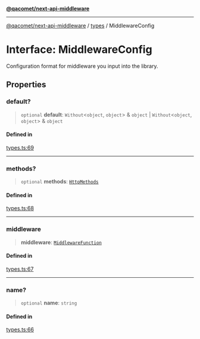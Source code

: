 [**@qacomet/next-api-middleware**](../../README.md)

***

[@qacomet/next-api-middleware](../../modules.md) / [types](../README.md) / MiddlewareConfig

# Interface: MiddlewareConfig

Configuration format for middleware you input into the library.

## Properties

### default?

> `optional` **default**: `Without`\<`object`, `object`\> & `object` \| `Without`\<`object`, `object`\> & `object`

#### Defined in

[types.ts:69](https://github.com/QAComet/next-api-middleware/blob/6739ab5271f3727ce92c719bfebcda9983182dd7/src/types.ts#L69)

***

### methods?

> `optional` **methods**: [`HttpMethods`](../type-aliases/HttpMethods.md)

#### Defined in

[types.ts:68](https://github.com/QAComet/next-api-middleware/blob/6739ab5271f3727ce92c719bfebcda9983182dd7/src/types.ts#L68)

***

### middleware

> **middleware**: [`MiddlewareFunction`](../type-aliases/MiddlewareFunction.md)

#### Defined in

[types.ts:67](https://github.com/QAComet/next-api-middleware/blob/6739ab5271f3727ce92c719bfebcda9983182dd7/src/types.ts#L67)

***

### name?

> `optional` **name**: `string`

#### Defined in

[types.ts:66](https://github.com/QAComet/next-api-middleware/blob/6739ab5271f3727ce92c719bfebcda9983182dd7/src/types.ts#L66)
